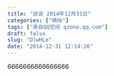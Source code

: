```yaml
---
title: "说说 2014年12月31日"
categories: ["嘀咕"]
tags: ["来自QQ空间 qzone.qq.com"]
draft: false
slug: "DlwHLe"
date: "2014-12-31 12:14:26"
---
```


6666666666666666 
